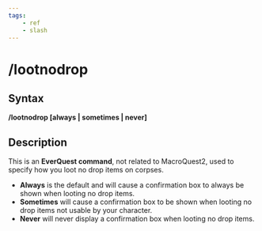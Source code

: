```yaml
---
tags:
    - ref
    - slash
---
```

# /lootnodrop

## Syntax

**/lootnodrop [always \| sometimes \| never]**

## Description

This is an **EverQuest command**, not related to MacroQuest2, used to specify how you loot no drop items on corpses.

* **Always** is the default and will cause a confirmation box to always be shown when looting no drop items.
* **Sometimes** will cause a confirmation box to be shown when looting no drop items not usable by your character.
* **Never** will never display a confirmation box when looting no drop items.
